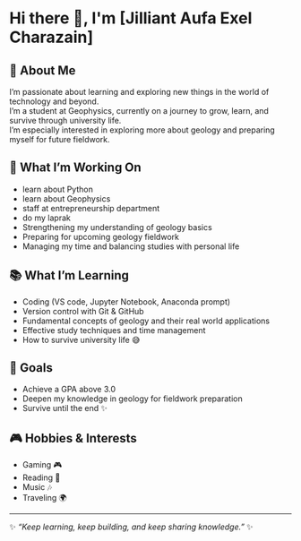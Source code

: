 # Hi there 👋, I'm [Jilliant Aufa Exel Charazain]

## 🌱 About Me
I’m passionate about learning and exploring new things in the world of technology and beyond.  
I’m a student at Geophysics, currently on a journey to grow, learn, and survive through university life.  
I’m especially interested in exploring more about geology and preparing myself for future fieldwork.  

## 🔭 What I’m Working On
- learn about Python
- learn about Geophysics
- staff at entrepreneurship department 
- do my laprak
- Strengthening my understanding of geology basics  
- Preparing for upcoming geology fieldwork  
- Managing my time and balancing studies with personal life

## 📚 What I’m Learning
- Coding (VS code, Jupyter Notebook, Anaconda prompt)  
- Version control with Git & GitHub  
- Fundamental concepts of geology and their real world applications  
- Effective study techniques and time management  
- How to survive university life 😅 

## 🎯 Goals
-   Achieve a GPA above 3.0  
- Deepen my knowledge in geology for fieldwork preparation  
- Survive until the end ✨  

## 🎮 Hobbies & Interests  
- Gaming 🎮  
- Reading 📖  
- Music 🎶  
- Traveling 🌍  

---

✨ *“Keep learning, keep building, and keep sharing knowledge.”* ✨
